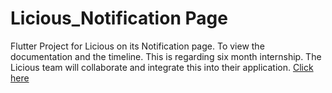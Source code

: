 # Licious_Notification Page



Flutter Project for Licious on its Notification page. To view the documentation and the timeline.
This is regarding six month internship.
The Licious team will collaborate and integrate this into their application.
[Click here](https://github.com/Harsh23Kashyap/Licious-Project/blob/main/Licious%20Final.pdf)


